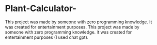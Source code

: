 # Plant-Calculator-
This project was made by someone with zero programming knowledge. It was created for entertainment purposes. This project was made by someone with zero programming knowledge. It was created for entertainment purposes (I used chat gpt).
